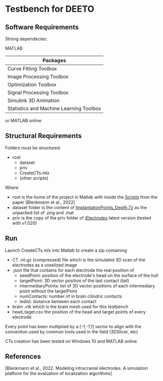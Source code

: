 # Testbench for DEETO

## Software Requirements

Strong dependecies:

MATLAB

| Packages                                |
|-----------------------------------------|                                          
| Curve Fitting Toolbox                   |                                 
| Image Processing Toolbox                |                          
| Optimization Toolbox                    |                      
| Signal Processing Toolbox               |                           
| Simulink 3D Animation                   |                       
| Statistics and Machine Learning Toolbox |          

or MATLAB online

## Structural Requirements

Folders must be structured: 
- root
    - dataset
    - priv
    - CreateCTs.mlx
    - (other scripts)

Where 
- root is the home of the project in Matlab with inside the [Scripts](https://osf.io/p3dx9/) from the paper [Blenkmann et al., 2022]
- dataset folder is the content of [ImplantationPoints_Depth.7z](https://osf.io/kdnzq) as the unpacked list of .png and .mat
- priv is the copy of the priv folder of [iElectrodes](https://sourceforge.net/projects/ielectrodes/) latest version (tested with v1.020)

## Run 
Launch CreateCTs.mlx into Matlab to create a zip containing 
- CT .nii.gz (compressed) file which is the simulated 3D scan of the electrodes as a voxelized image
- .json file that contains for each electrode the real position of 
    - seedPoint: position of the electrode's head on the surface of the hull
    - targetPoint: 3D vector position of the last contact (tail)
    - intermediaryPoints: list of 3D vector positions of each intermediary point without the targetPoint
    - numContacts: number of in brain cilindric contacts 
    - iedist: distance between each contact
- brain .vtk which is the brain mesh used for this testbench
- head_taget.csv the position of the head and target points of every electrode

Every point has been multiplied by a [-1,-1,1] vector to align with the convention used by common tools used in the field (3DSlicer, etc)


CTs creation has been tested on Windows 10 and MATLAB online


## References
[Blenkmann et al., 2022. Modeling intracranial electrodes. A simulation platform for the evaluation of localization algorithms]
